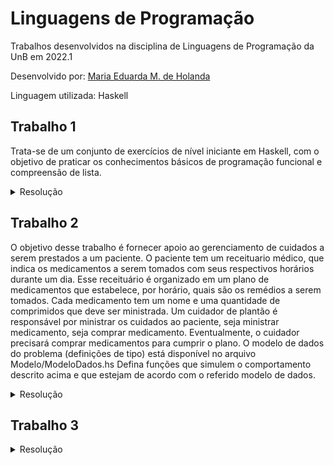 # Linguagens de Programação

Trabalhos desenvolvidos na disciplina de Linguagens de Programação da UnB em 2022.1

Desenvolvido por: [Maria Eduarda M. de Holanda](https://github.com/dudaholandah)

Linguagem utilizada: Haskell

## Trabalho 1 

Trata-se de um conjunto de exercícios de nível iniciante em Haskell, com o objetivo de praticar os conhecimentos básicos de programação funcional e compreensão de lista.

<details>
  <summary>Resolução</summary>

  - [Trabalho Completo](Trabalho%201/t1.hs)
  - [Questao 1](Trabalho%201/q1.hs)
  - [Questao 2](Trabalho%201/q2.hs)
  - [Questao 3](Trabalho%201/q3.hs)
  - [Questao 4](Trabalho%201/q4.hs)
  - [Questao 5](Trabalho%201/q5.hs)
  - [Questao 6](Trabalho%201/q6.hs) 
  - [Questao 7](Trabalho%201/q7.hs)
  
</details> 

## Trabalho 2

O objetivo desse trabalho é fornecer apoio ao gerenciamento de cuidados a serem prestados a um paciente. O paciente tem um receituario médico, que indica os medicamentos a serem tomados com seus respectivos horários durante um dia. Esse receituário é organizado em um plano de medicamentos que estabelece, por horário, quais são os remédios a serem tomados. Cada medicamento tem um nome e uma quantidade de comprimidos que deve ser ministrada. Um cuidador de plantão é responsável por ministrar os cuidados ao paciente, seja ministrar medicamento, seja comprar medicamento. Eventualmente, o cuidador precisará comprar medicamentos para cumprir o plano. O modelo de dados do problema (definições de tipo) está disponível no arquivo Modelo/ModeloDados.hs Defina funções que simulem o comportamento descrito acima e que estejam de acordo com o referido modelo de dados.

<details>
  <summary>Resolução</summary>
  
  - [Trabalho Completo](Trabalho%202/t2.hs)
  - [Conjunto de Dados](Trabalho%202/dados.hs)
  - [Conjunto de Testes](Trabalho%202/testes.hs)
  
</details> 

## Trabalho 3

<!--objetivo--> 

<details>
  <summary>Resolução</summary>
  
  - [Enunciado das Questões](Trabalho%203/README.md)
  - [Questão 1](Trabalho%203/q1)
  - [Questão 2](Trabalho%203/q2)
  - [Questão 3](Trabalho%203/q3)
  - [Questão 4](Trabalho%203/q4)
  - [Questão 5](Trabalho%203/q5)

  
</details> 
